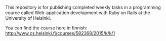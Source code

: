 This repository is for publishing completed weekly tasks in a programming cource called Web-application development with Ruby on Rails at the University of Helsinki.     


You can find the course here in finnish:    
http://www.cs.helsinki.fi/courses/582368/2015/k/k/1
